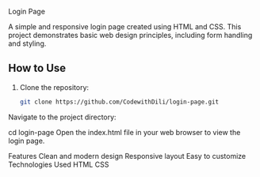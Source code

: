  Login Page

A simple and responsive login page created using HTML and CSS. This project demonstrates basic web design principles, including form handling and styling.

## How to Use

1. Clone the repository:
   ```bash
   git clone https://github.com/CodewithDili/login-page.git
Navigate to the project directory:

cd login-page
Open the index.html file in your web browser to view the login page.

Features
Clean and modern design
Responsive layout
Easy to customize
Technologies Used
HTML
CSS